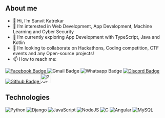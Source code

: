 About me
---
- 👋 Hi, I’m Sanvit Katrekar
- 👀 I’m interested in Web Development, App Development, Machine Learning and Cyber Security
- 🌱 I’m currently exploring App Development with TypeScript, Java and Kotlin
- 💞️ I’m looking to collaborate on Hackathons, Coding competition, CTF events and any Open-source projects!
- 📫 How to reach me:
<div id="badges">
  <a href="https://www.facebook.com/sanvit.katrekar">
    <img src="https://img.shields.io/badge/Facebook-1877F2?style=for-the-badge&logo=facebook&logoColor=white" alt="Facebook Badge"/>
  </a>
  <img src="https://img.shields.io/badge/Gmail-D14836?style=for-the-badge&logo=gmail&logoColor=white" alt="Gmail Badge"/>
  <img src="https://img.shields.io/badge/WhatsApp-25D366?style=for-the-badge&logo=whatsapp&logoColor=white" alt="Whatsapp Badge"/>
  <a href="https://discord.com/users/754305412819451964">
    <img src="https://img.shields.io/badge/Discord-7289DA?style=for-the-badge&logo=discord&logoColor=white" alt="Discord Badge"/>
  </a>
  <a href="https://github.com/Sanvit-Katrekar">
    <img src="https://img.shields.io/badge/GitHub-100000?style=for-the-badge&logo=github&logoColor=white" alt="Github Badge"/>
  </a>
  <a href="https://universal-moon-43540.postman.co">
    <img src="https://api.badgr.io/public/issuers/BC0x4AQaQPC7lFilsBP_tQ/image" alt="Postman Badge" height=30/>
  </a>
</div>

Technologies
---
![Python](https://img.shields.io/badge/Python-3776AB?style=for-the-badge&logo=python&logoColor=white)
![Django](https://img.shields.io/badge/Django-092E20?style=for-the-badge&logo=django&logoColor=white)
![JavaScript](https://img.shields.io/badge/JavaScript-F7DF1E?style=for-the-badge&logo=javascript&logoColor=black)
![NodeJS](https://img.shields.io/badge/Node.js-43853D?style=for-the-badge&logo=node.js&logoColor=white)
![C](https://img.shields.io/badge/C-00599C?style=for-the-badge&logo=c&logoColor=white)
![Angular](https://img.shields.io/badge/Angular-DD0031?style=for-the-badge&logo=angular&logoColor=white)
![MySQL](https://img.shields.io/badge/MySQL-00000F?style=for-the-badge&logo=mysql&logoColor=white)

<!---
Sanvit-Katrekar/Sanvit-Katrekar is a ✨ special ✨ repository because its `README.md` (this file) appears on your GitHub profile.
You can click the Preview link to take a look at your changes.
--->
